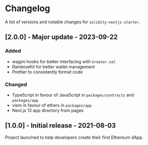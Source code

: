 # Changelog

A list of versions and notable changes for `solidity-nextjs-starter`.

## [2.0.0] - Major update - 2023-09-22

### Added

- wagmi hooks for better interfacing with `Greeter.sol`
- RainbowKit for better wallet management
- Prettier to consistently format code

### Changed

- TypeScript in favour of JavaScript in `packages/contracts` and `packages/app`
- viem in favour of ethers in `packages/app`
- Next.js 13 app directory from pages

## [1.0.0] - Initial release - 2021-08-03

Project launched to help developers create their first Ethereum dApp.
